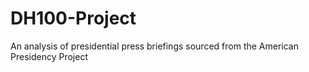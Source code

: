 # DH100-Project
An analysis of presidential press briefings sourced from the American Presidency Project
